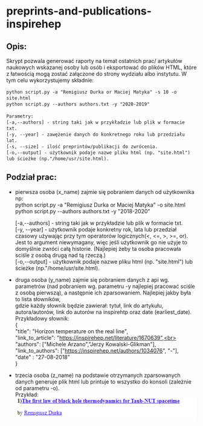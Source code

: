# preprints-and-publications-inspirehep
## Opis:
Skrypt pozwala generować raporty na temat ostatnich prac/ artykułów naukowych wskazanej osoby lub osób i eksportować do plików HTML, które z łatwością mogą zostać załączone do strony wydziału albo instytutu.
W tym celu wykorzystujemy składnie:<br>

	python script.py -a "Remigiusz Durka or Maciej Matyka" -s 10 -o site.html
	python script.py --authors authors.txt -y "2020-2019"
	
	Parametry:
	[-a,--authors] - string taki jak w przykładzie lub plik w formacie txt.
	[-y, --year] - zawężenie danych do konkretnego roku lub przedziału lat.
	[-s, --size] - ilość preprintów/publikacji do zwrócenia.
	[-o,--output] - użytkownik podaje nazwe pliku html (np. "site.html") lub ścieżke (np."/home/usr/site.html).

## Podział prac:
- pierwsza osoba (x_name) zajmie się pobraniem danych od użytkownika np:<br>
	python script.py -a "Remigiusz Durka or Maciej Matyka" -o site.html<br>
	python script.py --authors authors.txt -y "2018-2020"<br>

	[-a,--authors] - string taki jak w przykładzie lub plik w formacie txt.<br>
	[-y, --year] - użytkownik podaje konkretny rok, lata lub przedział czasowy używając przy tym operatorów logicznych(<, <=, >, >=, or). Jest to argument niewymagany, więc 	jeśli użytkownik go nie użyje to domyślnie zwróci całą historie. (Najlepiej żeby ta osoba pracowała sciśle z osobą drugą nad tą rzeczą.) <br>
	[-o,--output] - użytkownik podaje nazwe pliku html (np. "site.html") lub ścieżke (np."/home/usr/site.html).<br>

- druga osoba (y_name) zajmie się pobraniem danych z api wg. parametrów (nad pobraniem wg. parametru -y najlepiej pracować sciśle z osobą pierwszą), a następnie ich zparsowaniem. Najlepiej jakby była to lista słowników,<br> 
gdzie każdy słownik będzie zawierał: tytuł, link do artykułu, autora/autorów, link do autorów na inspirehtp oraz date (earliest_date).<br>
Przykładowy słownik:<br>
{<br>
"title": "Horizon temperature on the real line",<br>
"link_to_article": "https://inspirehep.net/literature/1670639",<br>
"authors": ["Michele Arzano","Jerzy Kowalski-Glikman"],<br>
"link_to_authors": ["https://inspirehep.net/authors/1034076", "-"],<br>
"date" : "27-08-2018"<br>
}<br> 
- trzecia osoba (z_name) na podstawie otrzymanych zparsowanych danych generuje plik html lub printuje to wszystko do konsoli (zależnie od parametru -o).<br>
	Przykład:<br>
	<img src="https://raw.githubusercontent.com/ppknUWr/preprints-and-publications-inspirehep/main/example_html.png">
